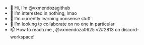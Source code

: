 - 👋 Hi, I’m @vxmendozagithub
- 👀 I’m interested in nothing, lmao
- 🌱 I’m currently learning nonsense stuff
- 💞️ I’m looking to collaborate on no one in particular
- 📫 How to reach me , @vxmendoza0625 v2#2813 on discord-workspace!

<!---
vxmendozagithub/vxmendozagithub is a ✨ special ✨ repository because its `README.md` (this file) appears on your GitHub profile.
You can click the Preview link to take a look at your changes.
--->
